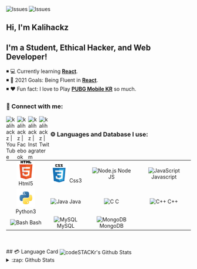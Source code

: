 <img alt="Issues" src="https://img.shields.io/static/v1?label=user&message=Kalihackz&color=blueviolet&&style=for-the-badge&logo=Super-User" /> <img alt="Issues" src="https://img.shields.io/badge/tags-student , developer , hacker-blue" /> 

## Hi, I'm Kalihackz

## I'm a Student, Ethical Hacker, and Web Developer!


◾ 💻 Currently learning **[React][react]**.
<br/>
◾ 🥅 2021 Goals: Being Fluent in **[React][react]**.
<br/>
◾ ❤ Fun fact: I love to Play **[PUBG Mobile KR](https://www.pubgmobile.kr/)** so much.
<br/>

### 🧧 Connect with me:

[<img align="left" alt="kalihackz | YouTube" title="Youtube" width="30px" src="http://pngimg.com/uploads/youtube/youtube_PNG19.png" />][youtube]
[<img align="left" alt="kalihackz | Facebook" title="Facebook" width="30px" src="http://pngimg.com/uploads/facebook_logos/facebook_logos_PNG19762.png" />][facebook]
[<img align="left" alt="kalihackz | Instagram" title="Instagram" width="30px" src="http://pngimg.com/uploads/instagram/instagram_PNG11.png" />][instagram]
[<img align="left" alt="kalihackz | Twitter" title="Twitter" width="30px" src="http://pngimg.com/uploads/twitter/twitter_PNG29.png" />][twitter]

<br />

### ⚙ Languages and Database I use:

| | | | |
|:-------------------------:|:-------------------------:|:-------------------------:|:-------------------------:|
| <img alt="HTML5" title="Html5" width="50px" src="https://raw.githubusercontent.com/github/explore/80688e429a7d4ef2fca1e82350fe8e3517d3494d/topics/html/html.png" /> Html5|<img  alt="CSS3" title="Css3" width="50px" src="https://raw.githubusercontent.com/github/explore/80688e429a7d4ef2fca1e82350fe8e3517d3494d/topics/css/css.png" /> Css3|<img alt="Node.js" title="Node JS" width="80px" src="https://upload.wikimedia.org/wikipedia/commons/d/d9/Node.js_logo.svg" /> Node JS|<img  alt="JavaScript" title="Javascript" width="40px" src="https://seeklogo.com/images/J/javascript-logo-8892AEFCAC-seeklogo.com.png" /> Javascript|
| <img alt="Python3" title="Python3" width="50px" src="https://raw.githubusercontent.com/github/explore/80688e429a7d4ef2fca1e82350fe8e3517d3494d/topics/python/python.png" /> Python3|<img alt="Java" title="Java" width="30px" src="https://camo.githubusercontent.com/651195b8c66a9dd22316e672992077dbcecea4ca904b45a6681558ebc0ecc517/68747470733a2f2f75706c6f61642e77696b696d656469612e6f72672f77696b6970656469612f656e2f7468756d622f332f33302f4a6176615f70726f6772616d6d696e675f6c616e67756167655f6c6f676f2e7376672f33303070782d4a6176615f70726f6772616d6d696e675f6c616e67756167655f6c6f676f2e7376672e706e67" /> Java|<img alt="C" title="C" width="50px" src="https://cdn.iconscout.com/icon/free/png-512/c-programming-569564.png" /> C|<img alt="C++" title="C++" width="40px" src="https://upload.wikimedia.org/wikipedia/commons/thumb/1/18/ISO_C%2B%2B_Logo.svg/306px-ISO_C%2B%2B_Logo.svg.png" /> C++|
| <img alt="Bash" title="Bash" width="110px" src="https://camo.githubusercontent.com/a7de91b915d8b286dda762e3683d9a1c961692d43f8349d020ecd54634a823cf/68747470733a2f2f63646e2e7261776769742e636f6d2f6f64622f6f6666696369616c2d626173682d6c6f676f2f6d61737465722f6173736574732f4c6f676f732f4964656e746974792f504e472f424153485f6c6f676f2d7472616e73706172656e742d62672d636f6c6f722e706e67" /> Bash|<img alt="MySQL" title="MySQL" width="80px" src="https://labs.mysql.com/common/logos/mysql-logo.svg" /> MySQL|<img alt="MongoDB" title="MongoDB" width="150px" src="https://webassets.mongodb.com/_com_assets/cms/MongoDB_Logo_FullColorBlack_RGB-4td3yuxzjs.png" /> MongoDB||
<br />
<br />
## 💳 Language Card
<img align="center" alt="codeSTACKr's Github Stats" src="https://github-readme-stats.mridul28.vercel.app/api/top-langs/?username=kalihackz&&layout=compact&&theme=tokyonight" />

<br />

<details>
  <summary>:zap: Github Stats</summary>

  <img align="left" alt="codeSTACKr's Github Stats" src="https://github-readme-stats.mridul28.vercel.app/api?username=kalihackz&show_icons=true&hide_border=true&hide=stars,contribs,prs,issues" />

</details>

[myprofile]: https://github.com/Kalihackz
[youtube]: https://www.youtube.com/channel/UCclAuQNM5YllVh7PKQp50cQ
[facebook]: https://www.facebook.com/abir.ghosh.9279/
[instagram]: https://www.instagram.com/abirghoshmarch1999/
[twitter]: https://twitter.com/itsmeabir2
[react]: https://reactjs.org/
